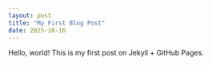 ```yaml
---
layout: post
title: "My First Blog Post"
date: 2025-10-16
---
```


Hello, world! This is my first post on Jekyll + GitHub Pages.

